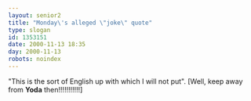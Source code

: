 ```yaml
---
layout: senior2
title: "Monday\'s alleged \"joke\" quote"
type: slogan
id: 1353151
date: 2000-11-13 18:35
day: 2000-11-13
robots: noindex
---
```

"This is the sort of English up with which I will not put". [Well, keep away from <b>Yoda</b> then!!!!!!!!!!!]
